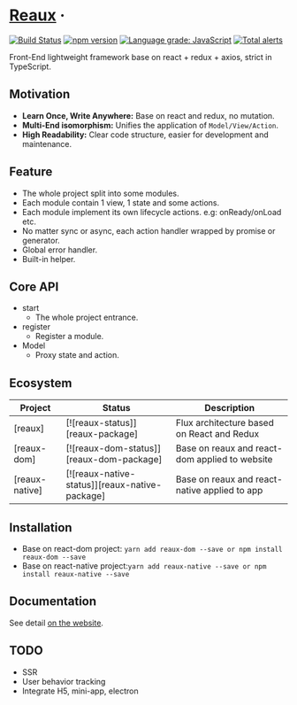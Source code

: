 # [Reaux](https://www.vocowone.com/) &middot;

[![Build Status](https://travis-ci.com/vocoWone/reaux.svg?branch=master)](https://travis-ci.com/vocoWone/reaux)
[![npm version](https://img.shields.io/npm/v/reaux.svg?style=flat)](https://www.npmjs.com/package/reaux)
[![Language grade: JavaScript](https://img.shields.io/lgtm/grade/javascript/g/vocoWone/reaux.svg?logo=lgtm&logoWidth=18)](https://lgtm.com/projects/g/vocoWone/reaux/context:javascript)
[![Total alerts](https://img.shields.io/lgtm/alerts/g/vocoWone/reaux.svg?logo=lgtm&logoWidth=18)](https://lgtm.com/projects/g/vocoWone/reaux/alerts/)

Front-End lightweight framework base on react + redux + axios, strict in TypeScript.

## Motivation

- **Learn Once, Write Anywhere:** Base on react and redux, no mutation.
- **Multi-End isomorphism:** Unifies the application of `Model/View/Action`.
- **High Readability:** Clear code structure, easier for development and maintenance.

## Feature

- The whole project split into some modules.
- Each module contain 1 view, 1 state and some actions.
- Each module implement its own lifecycle actions. e.g: onReady/onLoad etc.
- No matter sync or async, each action handler wrapped by promise or generator.
- Global error handler.
- Built-in helper.

## Core API

- start
  - The whole project entrance.
- register
  - Register a module.
- Model
  - Proxy state and action.

## Ecosystem

| Project        | Status                                         | Description                                    |
| -------------- | ---------------------------------------------- | ---------------------------------------------- |
| [reaux]        | [![reaux-status]][reaux-package]               | Flux architecture based on React and Redux     |
| [reaux-dom]    | [![reaux-dom-status]][reaux-dom-package]       | Base on reaux and react-dom applied to website |
| [reaux-native] | [![reaux-native-status]][reaux-native-package] | Base on reaux and react-native applied to app  |

## Installation

- Base on react-dom project: `yarn add reaux-dom --save or npm install reaux-dom --save`
- Base on react-native project:`yarn add reaux-native --save or npm install reaux-native --save`

## Documentation

See detail [on the website](http://www.vocowone.com/note/5d0a0885e0bc093273281464).

## TODO

- SSR
- User behavior tracking
- Integrate H5, mini-app, electron
